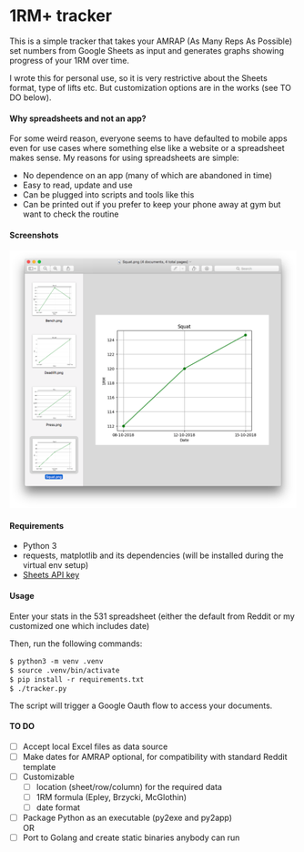 # 1RM+ tracker
This is a simple tracker that takes your AMRAP (As Many Reps As Possible) set numbers from Google Sheets as input and 
generates graphs showing progress of your 1RM over time. 

I wrote this for personal use, so it is very restrictive about the Sheets format, type of lifts etc. But customization 
options are in the works (see TO DO below).

#### Why spreadsheets and not an app?
For some weird reason, everyone seems to have defaulted to mobile apps even for use cases where something else like a 
website or a spreadsheet makes sense. My reasons for using spreadsheets are simple:
* No dependence on an app (many of which are abandoned in time)
* Easy to read, update and use
* Can be plugged into scripts and tools like this
* Can be printed out if you prefer to keep your phone away at gym but want to check the routine

#### Screenshots
![1RM+ sample graphs](screenshots/screenshot-1.png?raw=true)

#### Requirements
* Python 3
* requests, matplotlib and its dependencies (will be installed during the virtual env setup)
* [Sheets API key](https://developers.google.com/sheets/api/quickstart/python)

#### Usage
Enter your stats in the 531 spreadsheet (either the default from Reddit or my customized one which includes date)

Then, run the following commands:

```
$ python3 -m venv .venv
$ source .venv/bin/activate
$ pip install -r requirements.txt
$ ./tracker.py
```

The script will trigger a Google Oauth flow to access your documents.

#### TO DO
- [ ] Accept local Excel files as data source
- [ ] Make dates for AMRAP optional, for compatibility with standard Reddit template
- [ ] Customizable
    - [ ] location (sheet/row/column) for the required data
    - [ ] 1RM formula (Epley, Brzycki, McGlothin)
    - [ ] date format
- [ ] Package Python as an executable (py2exe and py2app)
<br/>OR<br/>
- [ ] Port to Golang and create static binaries anybody can run